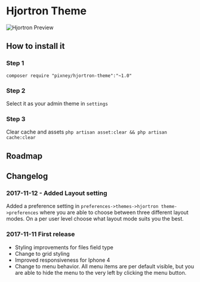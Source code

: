 # Hjortron Theme
![Hjortron Preview](https://cdn.pbrd.co/images/GTbkT7H.jpg)

## How to install it

### Step 1 
`composer require "pixney/hjortron-theme":"~1.0"`

### Step 2
Select it as your admin theme in `settings`

### Step 3
Clear cache and assets `php artisan asset:clear && php artisan cache:clear`

## Roadmap

## Changelog

### 2017-11-12 - Added Layout setting 
Added a preference setting in `preferences->themes->hjortron theme->preferences` where you are able to choose between three different layout modes. On a per user level choose what layout mode suits you the best.

### 2017-11-11 First release 
* Styling improvements for files field type
* Change to grid styling
* Improved responsiveness for Iphone 4
* Change to menu behavior. All menu items are per default visible, but you are able to hide the menu to the very left by clicking the menu button.

